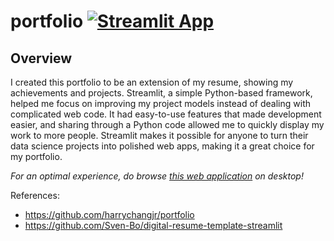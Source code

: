 # portfolio [![Streamlit App](https://static.streamlit.io/badges/streamlit_badge_black_white.svg)](https://issam-jebnouni.streamlit.app/)
## Overview
I created this portfolio to be an extension of my resume, showing my achievements and projects. Streamlit, a simple Python-based framework, helped me focus on improving my project models instead of dealing with complicated web code. It had easy-to-use features that made development easier, and sharing through a Python code allowed me to quickly display my work to more people. Streamlit makes it possible for anyone to turn their data science projects into polished web apps, making it a great choice for my portfolio.

*For an optimal experience, do browse [this web application](https://issam-jebnouni.streamlit.app/) on desktop!*

References:
- https://github.com/harrychangjr/portfolio
- https://github.com/Sven-Bo/digital-resume-template-streamlit